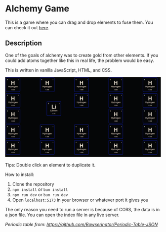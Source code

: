 # Alchemy Game

This is a game where you can drag and drop elements to fuse them.
You can check it out [here](https://slienlaffa.github.io/alchemy).

## Description

One of the goals of alchemy was to create gold from other elements. If you could add atoms together like this in real life, the problem would be easy.

This is written in vanilla JavaScript, HTML, and CSS.

![image](./screenshot.png)

Tips: Double click an element to duplicate it.

How to install:

1. Clone the repository
2. `npm install` or `bun install`
3. `npm run dev` or `bun run dev`
4. Open `localhost:5173` in your browser or whatever port it gives you

The only reason you need to run a server is because of CORS, the data is in a json file. You can open the index file in any live server.

*Periodic table from: https://github.com/Bowserinator/Periodic-Table-JSON*

